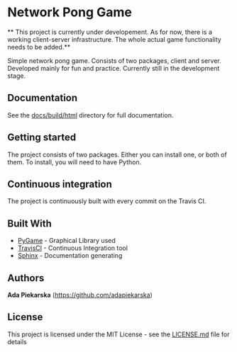 # Network Pong Game

** This project is currently under developement. As for now, there is a working client-server infrastructure. The whole actual game functionality needs to be added.**

Simple network pong game. Consists of two packages, client and server. Developed mainly for fun and practice. Currently still in the development stage.

## Documentation

See the [docs/build/html](docs/build/html) directory for full documentation. 

## Getting started

The project consists of two packages. Either you can install one, or both of them.
To install, you will need to have Python. 


## Continuous integration

The project is continuously built with every commit on the Travis CI. 

## Built With

* [PyGame](https://www.pygame.org/) - Graphical Library used
* [TravisCI](https://www.pygame.org/) - Continuous Integration tool
* [Sphinx](http://www.sphinx-doc.org/) - Documentation generating

## Authors

**Ada Piekarska** (https://github.com/adapiekarska)

## License

This project is licensed under the MIT License - see the [LICENSE.md](LICENSE.md) file for details

